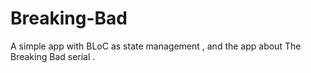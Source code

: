 # Breaking-Bad
A simple app with BLoC as state management , and the app about The Breaking Bad serial .

